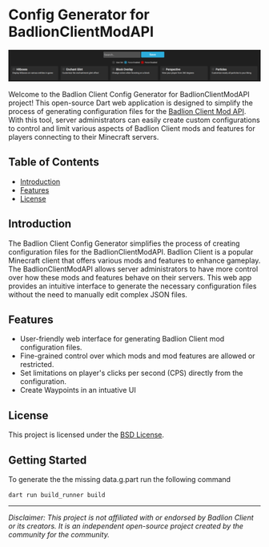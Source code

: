 # Config Generator for BadlionClientModAPI

![Project Logo](project.png)

Welcome to the Badlion Client Config Generator for BadlionClientModAPI project! This open-source Dart web application is designed to simplify the process of generating configuration files for the [Badlion Client Mod API](https://github.com/BadlionClient/BadlionClientModAPI). With this tool, server administrators can easily create custom configurations to control and limit various aspects of Badlion Client mods and features for players connecting to their Minecraft servers.

## Table of Contents

- [Introduction](#introduction)
- [Features](#features)
- [License](#license)

## Introduction

The Badlion Client Config Generator simplifies the process of creating configuration files for the BadlionClientModAPI. Badlion Client is a popular Minecraft client that offers various mods and features to enhance gameplay. The BadlionClientModAPI allows server administrators to have more control over how these mods and features behave on their servers. This web app provides an intuitive interface to generate the necessary configuration files without the need to manually edit complex JSON files.

## Features

- User-friendly web interface for generating Badlion Client mod configuration files.
- Fine-grained control over which mods and mod features are allowed or restricted.
- Set limitations on player's clicks per second (CPS) directly from the configuration.
- Create Waypoints in an intuative UI

## License

This project is licensed under the [BSD License](LICENSE).

## Getting Started

To generate the the missing data.g.part run the following command
```shell
dart run build_runner build
```

---

*Disclaimer: This project is not affiliated with or endorsed by Badlion Client or its creators. It is an independent open-source project created by the community for the community.*
